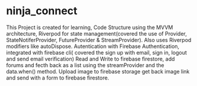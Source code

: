 # ninja_connect

This Project is created for learning, Code Structure using the MVVM architecture, Riverpod for state management(covered the use of Provider, StateNotiferProvider, FutureProvider & StreamProvider).
Also uses Riverpod modifiers like autoDispose.
Autentication with Firebase Authentication, integrated with firebase cli( covered the sign up with email, sign in, logout and send email verification)
Read and Write to firebase firestore, add forums and fecth back as a list using the streamProvider and the data.when() method.
Upload image to firebase storage get back image link and send with a form to firebase firestore.

